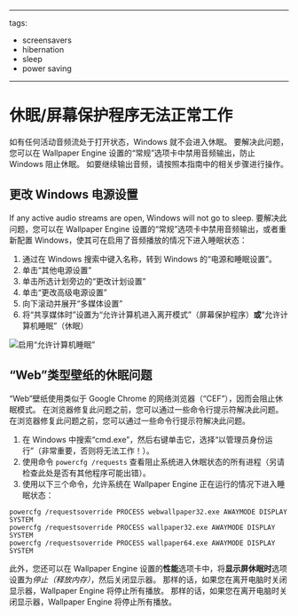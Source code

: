 - - -
  tags:
  - screensavers
  - hibernation
  - sleep
  - power saving
- - -

# 休眠/屏幕保护程序无法正常工作

如有任何活动音频流处于打开状态，Windows 就不会进入休眠。 要解决此问题，您可以在 Wallpaper Engine 设置的“常规”选项卡中禁用音频输出，防止 Windows 阻止休眠。 如要继续输出音频，请按照本指南中的相关步骤进行操作。

## 更改 Windows 电源设置

If any active audio streams are open, Windows will not go to sleep. 要解决此问题，您可以在 Wallpaper Engine 设置的“常规”选项卡中禁用音频输出，或者重新配置 Windows，使其可在启用了音频播放的情况下进入睡眠状态：

1. 通过在 Windows 搜索中键入名称，转到 Windows 的“电源和睡眠设置”。
2. 单击“其他电源设置”
3. 单击所选计划旁边的“更改计划设置”
4. 单击“更改高级电源设置”
5. 向下滚动并展开“多媒体设置”
6. 将“共享媒体时”设置为“允许计算机进入离开模式”（屏幕保护程序）**或**“允许计算机睡眠”（休眠）

![启用“允许计算机睡眠”](./power.gif)

## “Web”类型壁纸的休眠问题

“Web”壁纸使用类似于 Google Chrome 的网络浏览器（“CEF”），因而会阻止休眠模式。 在浏览器修复此问题之前，您可以通过一些命令行提示符解决此问题。 在浏览器修复此问题之前，您可以通过一些命令行提示符解决此问题。

1. 在 Windows 中搜索“cmd.exe”，然后右键单击它，选择“以管理员身份运行”（非常重要，否则将无法工作！）。
2. 使用命令 `powercfg /requests` 查看阻止系统进入休眠状态的所有进程（另请检查此处是否有其他程序可能出错）。
3. 使用以下三个命令，允许系统在 Wallpaper Engine 正在运行的情况下进入睡眠状态：

```
powercfg /requestsoverride PROCESS webwallpaper32.exe AWAYMODE DISPLAY SYSTEM
powercfg /requestsoverride PROCESS wallpaper32.exe AWAYMODE DISPLAY SYSTEM
powercfg /requestsoverride PROCESS wallpaper64.exe AWAYMODE DISPLAY SYSTEM
```

此外，您还可以在 Wallpaper Engine 设置的**性能**选项卡中，将**显示屏休眠时**选项设置为*停止（释放内存）*，然后关闭显示器。 那样的话，如果您在离开电脑时关闭显示器，Wallpaper Engine 将停止所有播放。 那样的话，如果您在离开电脑时关闭显示器，Wallpaper Engine 将停止所有播放。